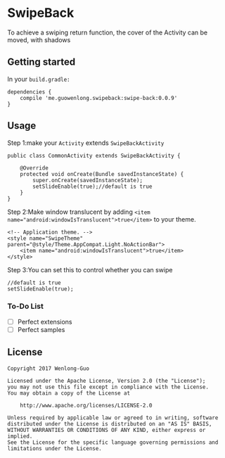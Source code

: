 # SwipeBack
To achieve a swiping return function, the cover of the Activity can be moved, with shadows
## Getting started

In your ```build.gradle:```

```
dependencies {
    compile 'me.guowenlong.swipeback:swipe-back:0.0.9'
}
```
## Usage
Step 1:make your ```Activity``` extends ```SwipeBackActivity```
```
public class CommonActivity extends SwipeBackActivity {

    @Override
    protected void onCreate(Bundle savedInstanceState) {
        super.onCreate(savedInstanceState);
        setSlideEnable(true);//default is true
    }
}
```
Step 2:Make window translucent by adding ```<item name="android:windowIsTranslucent">true</item>``` to your theme.
```
<!-- Application theme. -->
<style name="SwipeTheme" parent="@style/Theme.AppCompat.Light.NoActionBar">
    <item name="android:windowIsTranslucent">true</item>
</style>
```
Step 3:You can set this to control whether you can swipe 
```
//default is true
setSlideEnable(true);
```
### To-Do List
- [ ] Perfect extensions
- [ ] Perfect samples

## License
```
Copyright 2017 Wenlong-Guo

Licensed under the Apache License, Version 2.0 (the "License");
you may not use this file except in compliance with the License.
You may obtain a copy of the License at

    http://www.apache.org/licenses/LICENSE-2.0

Unless required by applicable law or agreed to in writing, software
distributed under the License is distributed on an "AS IS" BASIS,
WITHOUT WARRANTIES OR CONDITIONS OF ANY KIND, either express or implied.
See the License for the specific language governing permissions and
limitations under the License.
```
